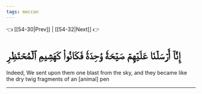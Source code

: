 ```yaml
---
tags: meccan
---
```


👈 [[54-30|Prev]] | [[54-32|Next]] 👉

# إِنَّآ أَرۡسَلۡنَا عَلَيۡهِمۡ صَيۡحَةٗ وَٰحِدَةٗ فَكَانُواْ كَهَشِيمِ ٱلۡمُحۡتَظِرِ

Indeed, We sent upon them one blast from the sky, and they became like the dry twig fragments of an [animal] pen

---

